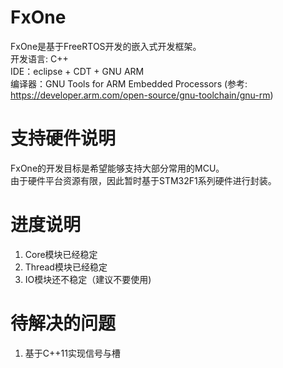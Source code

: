 # FxOne
FxOne是基于FreeRTOS开发的嵌入式开发框架。  
开发语言: C++  
IDE：eclipse + CDT + GNU ARM  
编译器：GNU Tools for ARM Embedded Processors (参考: https://developer.arm.com/open-source/gnu-toolchain/gnu-rm)

# 支持硬件说明
FxOne的开发目标是希望能够支持大部分常用的MCU。  
由于硬件平台资源有限，因此暂时基于STM32F1系列硬件进行封装。

# 进度说明
1. Core模块已经稳定  
2. Thread模块已经稳定  
3. IO模块还不稳定（建议不要使用)  

# 待解决的问题
1. 基于C++11实现信号与槽  
